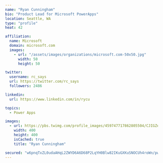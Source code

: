 ```yaml
---
name: "Ryan Cunningham"
bio: "Product Lead for Microsoft PowerApps"
location: Seattle, WA
type: "profile"
heat: 42

affiliation:
  name: Microsoft
  domain: microsoft.com
  images:
    - url: "/assets/images/organizations/microsoft.com-50x50.jpg"
      width: 50
      height: 50

twitter:
  username: rc_says
  url: https://twitter.com/rc_says
  followers: 2486

linkedin:
  url: https://www.linkedin.com/in/rycu

topics:
  - Power Apps

images:
  - url: https://pbs.twimg.com/profile_images/459747717862805504/CJIGZejd_400x400.png
    width: 400
    height: 400
    isCached: true
    title: "Ryan Cunningham"

secured: "w6pnqTxZL0udaAHqL2ZWYD6A6D68P2LqYH0Blw82IKuGXKuSNOCUh4roWn/pwtQTL5trlsAYG627x2pxUNDhQXy4emyzez6SNFCiNF0IRvlZ7Hu3yI6p78iEBNapCw3Jrsrs/QsnT4nfJ2DLwJYfpWQLtRAKz3uVY1/+SHUxdIavU4PngtpJI1mWUdNewreTCZZkf+HaNhxyGvSpVHYv/QhZlGZ8Xpuyq0OfqYYrVU/URcqDdkBsAfROYo7x33HQ3EoC7ZerQ61aeD+85QbZzXvcwx2iiqAvwc8HXXMDvYOvKp0p2LKET234TQIr+tz3ZR5CmYZw1E13iIZoQYrBy2tEdgQrva0X79ZqMf10z/jA6+/v3PyLUsTiYAzO8RNdP0BRnRIIW6miLQBAQ5KoNaHDsNqh12rjVFvB4p48gDE=;hQDjplZ1B00Mro0M3Og2CA=="
---
```


